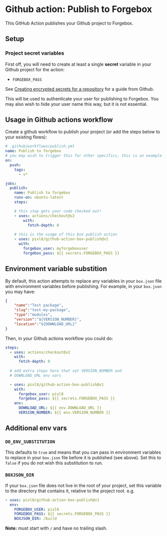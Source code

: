 # Github action: Publish to Forgebox

This GitHub Action publishes your Github project to Forgebox.

## Setup

### Project secret variables

First off, you will need to create at least a single **secret** variable in your Github project for the action:

* `FORGEBOX_PASS`

See [Creating encrypted secrets for a repository](https://docs.github.com/en/free-pro-team@latest/actions/reference/encrypted-secrets#creating-encrypted-secrets-for-a-repository) for a guide from Github.

This will be used to authenticate your user for publishing to Forgebox. You may also wish to hide your user name this way, but it is not essential.

## Usage in Github actions workflow

Create a github workflow to publish your project (or add the steps below to your existing flows):

```yml
# .github/workflows/publish.yml
name: Publish to forgebox
# you may wish to trigger this for other specifics, this is an example
on: 
  push:
    tags: 
      - v*

jobs:
  publish:
    name: Publish to forgebox
    runs-on: ubuntu-latest
    steps:

    # this step gets your code checked out!
    - uses: actions/checkout@v2
        with:
          fetch-depth: 0
    
    # this is the usage of this box publish action
    - uses: pixl8/github-action-box-publish@v1
      with:
      	forgebox_user: myforgeboxuser
      	forgebox_pass: ${{ secrets.FORGEBOX_PASS }}
```

## Environment variable substition

By default, this action attempts to replace any variables in your `box.json` file with environment variables before publishing. For example, in your `box.json` you may have:

```json
{
    "name":"Test package",
    "slug":"test-my-package",
    "type":"modules",
    "version":"${VERSION_NUMBER}",
    "location":"${DOWNLOAD_URL}"
}
```

Then, in your Github actions workflow you could do:

```yml
steps:
  - uses: actions/checkout@v2
    with:
      fetch-depth: 0
  
  # add extra steps here that set VERSION_NUMBER and 
  # DOWNLOAD_URL env vars

  - uses: pixl8/github-action-box-publish@v1
    with:
      forgebox_user: pixl8
      forgebox_pass: ${{ secrets.FORGEBOX_PASS }}
    env:
      DOWNLOAD_URL: ${{ env.DOWNLOAD_URL }}
      VERSION_NUMBER: ${{ env.VERSION_NUMBER }}
```

## Additional env vars

### `DO_ENV_SUBSTITUTION`

This defaults to `true` and means that you can pass in environment variables to replace in your `box.json` file before it is published (see above). Set this to `false` if you do not wish this substitution to run.

### `BOXJSON_DIR`

If your `box.json` file does not live in the root of your project, set this variable to the directory that contains it, relative to the project root. e.g.

```yml
- uses: pixl8/github-action-box-publish@v1
  env:
    FORGEBOX_USER: pixl8
    FORGEBOX_PASS: ${{ secrets.FORGEBOX_PASS }}
    BOXJSON_DIR: /build
```

**Note:** must start with `/` and have no trailing slash.